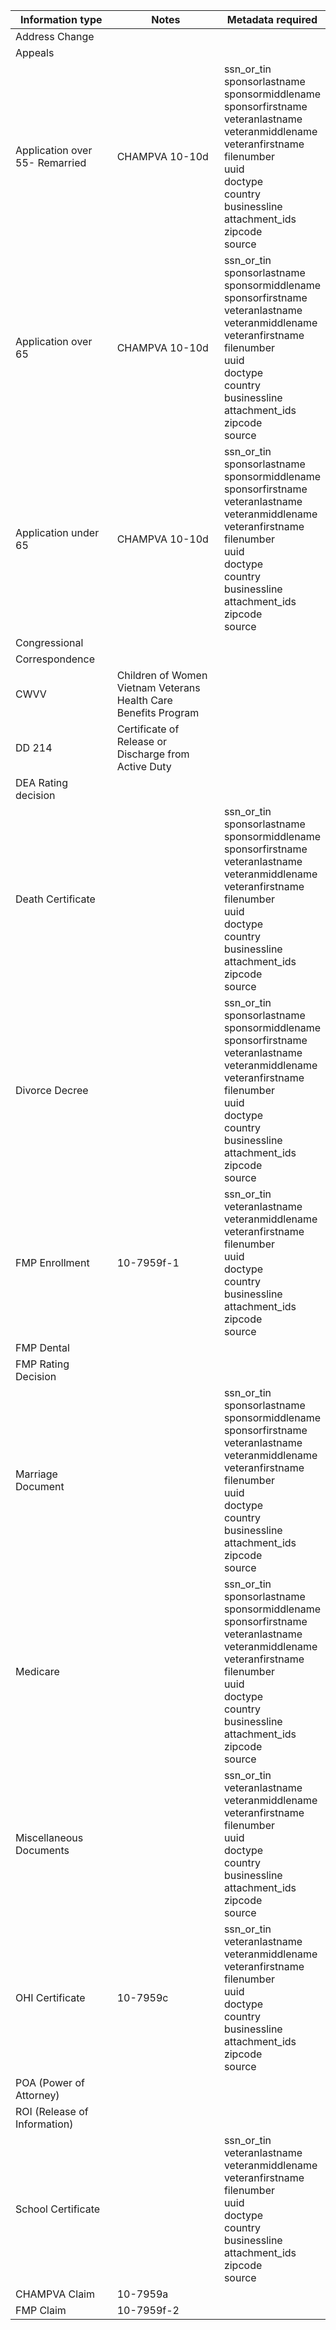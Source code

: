 | Information type                       | Notes                                                        | Metadata required                                            |
|--------------------------------|--------------------------------------------------------------|--------------------------------------------------------------|
| Address Change                 |                                                              |                                                              |
| Appeals                        |                                                              |                                                              |
| Application over 55- Remarried | CHAMPVA 10-10d                                               | ssn_or_tin<br>sponsorlastname<br>sponsormiddlename<br>sponsorfirstname<br>veteranlastname<br>veteranmiddlename<br>veteranfirstname<br>filenumber<br>uuid<br>doctype<br>country<br>businessline<br>attachment_ids<br>zipcode<br>source|
| Application over 65            | CHAMPVA 10-10d                                               | ssn_or_tin<br>sponsorlastname<br>sponsormiddlename<br>sponsorfirstname<br>veteranlastname<br>veteranmiddlename<br>veteranfirstname<br>filenumber<br>uuid<br>doctype<br>country<br>businessline<br>attachment_ids<br>zipcode<br>source |
| Application under 65           | CHAMPVA 10-10d                                               |ssn_or_tin<br>sponsorlastname<br>sponsormiddlename<br>sponsorfirstname<br>veteranlastname<br>veteranmiddlename<br>veteranfirstname<br>filenumber<br>uuid<br>doctype<br>country<br>businessline<br>attachment_ids<br>zipcode<br>source |
| Congressional                  |                                                              |                                                              |
| Correspondence                 |                                                              |                                                              |
| CWVV                           | Children of Women Vietnam Veterans Health Care Benefits Program |                                                              |
| DD 214                         | Certificate of Release or Discharge from Active Duty         |  |
| DEA Rating decision            |                                                              |  |
| Death Certificate              |                                                              | ssn_or_tin<br>sponsorlastname<br>sponsormiddlename<br>sponsorfirstname<br>veteranlastname<br>veteranmiddlename<br>veteranfirstname<br>filenumber<br>uuid<br>doctype<br>country<br>businessline<br>attachment_ids<br>zipcode<br>source|
| Divorce Decree                 |                                                              | ssn_or_tin<br>sponsorlastname<br>sponsormiddlename<br>sponsorfirstname<br>veteranlastname<br>veteranmiddlename<br>veteranfirstname<br>filenumber<br>uuid<br>doctype<br>country<br>businessline<br>attachment_ids<br>zipcode<br>source  |
| FMP Enrollment                 | 10-7959f-1                                                   | ssn_or_tin<br>veteranlastname<br>veteranmiddlename<br>veteranfirstname<br>filenumber<br>uuid<br>doctype<br>country<br>businessline<br>attachment_ids<br>zipcode<br>source |
| FMP Dental                     |                                                              |  |
| FMP Rating Decision            |                                                              |  |
| Marriage Document              |                                                              | ssn_or_tin<br>sponsorlastname<br>sponsormiddlename<br>sponsorfirstname<br>veteranlastname<br>veteranmiddlename<br>veteranfirstname<br>filenumber<br>uuid<br>doctype<br>country<br>businessline<br>attachment_ids<br>zipcode<br>source |
| Medicare                       |                                                              | ssn_or_tin<br>sponsorlastname<br>sponsormiddlename<br>sponsorfirstname<br>veteranlastname<br>veteranmiddlename<br>veteranfirstname<br>filenumber<br>uuid<br>doctype<br>country<br>businessline<br>attachment_ids<br>zipcode<br>source |
| Miscellaneous Documents        |                                                              | ssn_or_tin<br>veteranlastname<br>veteranmiddlename<br>veteranfirstname<br>filenumber<br>uuid<br>doctype<br>country<br>businessline<br>attachment_ids<br>zipcode<br>source |
| OHI Certificate                | 10-7959c                                                     | ssn_or_tin<br>veteranlastname<br>veteranmiddlename<br>veteranfirstname<br>filenumber<br>uuid<br>doctype<br>country<br>businessline<br>attachment_ids<br>zipcode<br>source |
| POA (Power of Attorney)        |                                                              |                                                              |
| ROI (Release of Information)   |                                                              |                                                              |
| School Certificate             |                                                              | ssn_or_tin<br>veteranlastname<br>veteranmiddlename<br>veteranfirstname<br>filenumber<br>uuid<br>doctype<br>country<br>businessline<br>attachment_ids<br>zipcode<br>source |
| CHAMPVA Claim  | 10-7959a                                                             |                                                              |
| FMP Claim  | 10-7959f-2                                                             |                                                              |
